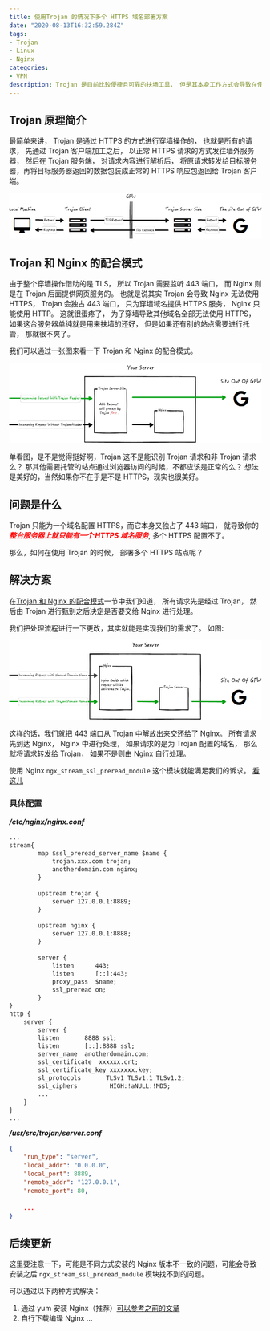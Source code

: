 ```yaml
---
title: 使用Trojan 的情况下多个 HTTPS 域名部署方案
date: "2020-08-13T16:32:59.284Z"
tags:
- Trojan
- Linux
- Nginx
categories: 
- VPN
description: Trojan 是目前比较便捷且可靠的扶墙工具， 但是其本身工作方式会导致在使用 Trojan 的同时， 多 HTTPS 域名部署会是一个小问题， 本文带你解决这个问题。
---
```


## Trojan 原理简介

最简单来讲， Trojan 是通过 HTTPS 的方式进行穿墙操作的， 也就是所有的请求， 先通过 Trojan 客户端加工之后， 以正常 HTTPS 请求的方式发往墙外服务器， 然后在 Trojan 服务端， 对请求内容进行解析后， 将原请求转发给目标服务器，再将目标服务器返回的数据包装成正常的 HTTPS 响应包返回给 Trojan 客户端。

![Trojan 数据流](./TrojanDataFlow.png)

## Trojan 和 Nginx 的配合模式

由于整个穿墙操作借助的是 TLS， 所以 Trojan 需要监听 443 端口， 而 Nginx 则是在 Trojan 后面提供网页服务的。 也就是说其实 Trojan 会导致 Nginx 无法使用 HTTPS， Trojan 会独占 443 端口， 只为穿墙域名提供 HTTPS 服务， Nginx 只能使用 HTTP。 这就很蛋疼了， 为了穿墙导致其他域名全部无法使用 HTTPS， 如果这台服务器单纯就是用来扶墙的还好， 但是如果还有别的站点需要进行托管， 那就很不爽了。

我们可以通过一张图来看一下 Trojan 和 Nginx 的配合模式。

![Trojan-Nginx](./trojan-nginx.png)

单看图，是不是觉得挺好啊，Trojan 这不是能识别 Trojan 请求和非 Trojan 请求么？ 那其他需要托管的站点通过浏览器访问的时候，不都应该是正常的么？ 想法是美好的，当然如果你不在乎是不是 HTTPS，现实也很美好。

## 问题是什么

Trojan 只能为一个域名配置 HTTPS，而它本身又独占了 443 端口， 就导致你的<font color='red'>***整台服务器上就只能有一个 HTTPS 域名服务***</font>, 多个 HTTPS 配置不了。

那么，如何在使用 Trojan 的时候， 部署多个 HTTPS 站点呢？

## 解决方案

在[Trojan 和 Nginx 的配合模式](#Trojan-和-Nginx-的配合模式)一节中我们知道， 所有请求先是经过 Trojan， 然后由 Trojan 进行甄别之后决定是否要交给 Nginx 进行处理。

我们把处理流程进行一下更改，其实就能是实现我们的需求了。 如图:

![Nginx In Front](./nginxinfront.png)

这样的话，我们就把 443 端口从 Trojan 中解放出来交还给了 Nginx。 所有请求先到达 Nginx， Nginx 中进行处理， 如果请求的是为 Trojan 配置的域名， 那么就将请求转发给 Trojan， 如果不是则由 Nginx 自行处理。

使用 Nginx `ngx_stream_ssl_preread_module` 这个模块就能满足我们的诉求。 [看这儿](https://github.com/trojan-gfw/trojan/issues/131#issuecomment-535122993)

### 具体配置

***/etc/nginx/nginx.conf***

```nginx
...
stream{
        map $ssl_preread_server_name $name {
            trojan.xxx.com trojan;
            anotherdomain.com nginx;
        }

        upstream trojan {
            server 127.0.0.1:8889;
        }

        upstream nginx {
            server 127.0.0.1:8888;
        }

        server {
            listen      443;
            listen      [::]:443;
            proxy_pass  $name;
            ssl_preread on;
        }
}
http {
    server {
        server {
        listen       8888 ssl;
        listen       [::]:8888 ssl;
        server_name  anotherdomain.com;
        ssl_certificate  xxxxxx.crt;
        ssl_certificate_key xxxxxxx.key;
        sl_protocols       TLSv1 TLSv1.1 TLSv1.2;
        ssl_ciphers         HIGH:!aNULL:!MD5;
        ...
    }
}
...
```

***/usr/src/trojan/server.conf***

```json
{
    "run_type": "server",
    "local_addr": "0.0.0.0",
    "local_port": 8889,
    "remote_addr": "127.0.0.1",
    "remote_port": 80,

    ...
}
```

## 后续更新

这里要注意一下，可能是不同方式安装的 Nginx 版本不一致的问题，可能会导致安装之后 `ngx_stream_ssl_preread_module` 模块找不到的问题。

可以通过以下两种方式解决：
1. 通过 yum 安装 Nginx（推荐）[可以参考之前的文章](https://agg.me/CentOS7%E5%AE%89%E8%A3%85Nginx/)
2. 自行下载编译 Nginx 
...
